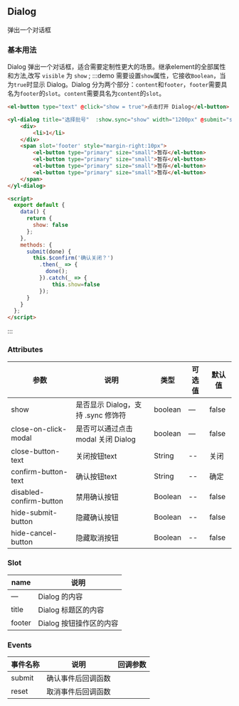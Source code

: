 ## Dialog

弹出一个对话框

### 基本用法

Dialog 弹出一个对话框，适合需要定制性更大的场景。继承element的全部属性和方法,改写 `visible` 为 `show` ;
:::demo 需要设置`show`属性，它接收`Boolean`，当为`true`时显示 Dialog。Dialog 分为两个部分：`content`和`footer`，`footer`需要具名为`footer`的`slot`。`content`需要具名为`content`的`slot`。

```html
<el-button type="text" @click="show = true">点击打开 Dialog</el-button>

<yl-dialog title="选择批号"  :show.sync="show" width="1200px" @submit="submit">
    <div>
        <li>1</li>
    </div>
    <span slot='footer' style="margin-right:10px">
        <el-button type="primary" size="small">暂存</el-button>
        <el-button type="primary" size="small">暂存</el-button>
        <el-button type="primary" size="small">暂存</el-button>
        <el-button type="primary" size="small">暂存</el-button>
    </span>
</yl-dialog>

<script>
  export default {
    data() {
      return {
        show: false
      };
    },
    methods: {
      submit(done) {
        this.$confirm('确认关闭？')
          .then(_ => {
            done();
          }).catch(_ => {
              this.show=false
          });
      }
    }
  };
</script>
```
:::


### Attributes
| 参数      | 说明          | 类型      | 可选值                           | 默认值  |
|---------- |-------------- |---------- |--------------------------------  |-------- |
| show   | 是否显示 Dialog，支持 .sync 修饰符 | boolean | — | false |
| close-on-click-modal | 是否可以通过点击 modal 关闭 Dialog | boolean    | — | false |
| close-button-text  | 关闭按钮text |  String   |  -- | 关闭 |
| confirm-button-text  | 确认按钮text |  String   |  -- | 确定 |
| disabled-confirm-button  | 禁用确认按钮 |  Boolean   |  -- | false |
| hide-submit-button  | 隐藏确认按钮 |  Boolean   |  -- | false |
| hide-cancel-button  | 隐藏取消按钮 |  Boolean   |  -- | false |


### Slot

| name | 说明 |
|------|--------|
| — | Dialog 的内容 |
| title | Dialog 标题区的内容 |
| footer | Dialog 按钮操作区的内容 |

### Events
| 事件名称      | 说明    | 回调参数      |
|---------- |-------- |---------- |
| submit  | 确认事件后回调函数 |   |
| reset | 取消事件后回调函数 |  |